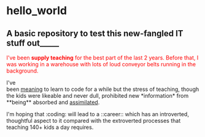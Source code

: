 # <h1>hello_world</h1>
<h2>A basic repository to test this new-fangled IT stuff out_____</h2>
<p style="color: red;">I've been <strong>supply teaching</strong> for the best part of the last 2 years. Before that, I was working in a warehouse with lots of <italic>loud conveyor</italic> belts running in the background.</p>
<p>I've <br/>been <ins>meaning</ins> to learn to code for a while but the stress of teaching, though the kids were likeable and never dull, prohibited new *information* from **being** absorbed and <u>assimilated</u>.</p> 
<p>I'm hoping that :coding: will lead to a ::career:: which has an introverted, thoughtful aspect to it compared with the extroverted processes that teaching 140+ kids a day requires.</p>
